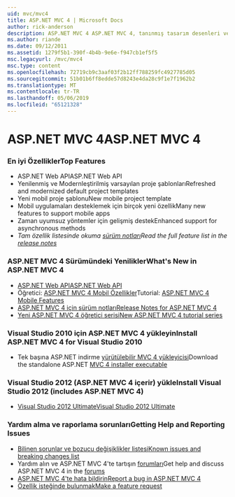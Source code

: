```yaml
---
uid: mvc/mvc4
title: ASP.NET MVC 4 | Microsoft Docs
author: rick-anderson
description: ASP.NET MVC 4 ASP.NET MVC 4, tanınmış tasarım desenleri ve AS. gücünü kullanarak ölçeklenebilir, standartlara dayanan web uygulamaları oluşturmaya yönelik bir çerçevedir...
ms.author: riande
ms.date: 09/12/2011
ms.assetid: 1279f5b1-390f-4b4b-9e6e-f947cb1ef5f5
msc.legacyurl: /mvc/mvc4
msc.type: content
ms.openlocfilehash: 72719cb9c3aaf03f2b12ff788259fc4927785d05
ms.sourcegitcommit: 51b01b6ff8edde57d8243e4da28c9f1e7f1962b2
ms.translationtype: MT
ms.contentlocale: tr-TR
ms.lasthandoff: 05/06/2019
ms.locfileid: "65121328"
---
```

# <a name="aspnet-mvc-4"></a><span data-ttu-id="4fad2-103">ASP.NET MVC 4</span><span class="sxs-lookup"><span data-stu-id="4fad2-103">ASP.NET MVC 4</span></span>

### <a name="top-features"></a><span data-ttu-id="4fad2-104">En iyi Özellikler</span><span class="sxs-lookup"><span data-stu-id="4fad2-104">Top Features</span></span>

- <span data-ttu-id="4fad2-105">ASP.NET Web API</span><span class="sxs-lookup"><span data-stu-id="4fad2-105">ASP.NET Web API</span></span>
- <span data-ttu-id="4fad2-106">Yenilenmiş ve Modernleştirilmiş varsayılan proje şablonları</span><span class="sxs-lookup"><span data-stu-id="4fad2-106">Refreshed and modernized default project templates</span></span>
- <span data-ttu-id="4fad2-107">Yeni mobil proje şablonu</span><span class="sxs-lookup"><span data-stu-id="4fad2-107">New mobile project template</span></span>
- <span data-ttu-id="4fad2-108">Mobil uygulamaları desteklemek için birçok yeni özellik</span><span class="sxs-lookup"><span data-stu-id="4fad2-108">Many new features to support mobile apps</span></span>
- <span data-ttu-id="4fad2-109">Zaman uyumsuz yöntemler için gelişmiş destek</span><span class="sxs-lookup"><span data-stu-id="4fad2-109">Enhanced support for asynchronous methods</span></span>
- <span data-ttu-id="4fad2-110">*Tam özellik listesinde okuma [sürüm notları](../whitepapers/mvc4-release-notes.md)*</span><span class="sxs-lookup"><span data-stu-id="4fad2-110">*Read the full feature list in the [release notes](../whitepapers/mvc4-release-notes.md)*</span></span>

### <a name="whats-new-in-aspnet-mvc-4"></a><span data-ttu-id="4fad2-111">ASP.NET MVC 4 Sürümündeki Yenilikler</span><span class="sxs-lookup"><span data-stu-id="4fad2-111">What's New in ASP.NET MVC 4</span></span>

- [<span data-ttu-id="4fad2-112">ASP.NET Web API</span><span class="sxs-lookup"><span data-stu-id="4fad2-112">ASP.NET Web API</span></span>](../web-api/index.md)
- <span data-ttu-id="4fad2-113">Öğretici: [ASP.NET MVC 4 Mobil Özellikler](overview/older-versions/aspnet-mvc-4-mobile-features.md)</span><span class="sxs-lookup"><span data-stu-id="4fad2-113">Tutorial: [ASP.NET MVC 4 Mobile Features](overview/older-versions/aspnet-mvc-4-mobile-features.md)</span></span>
- [<span data-ttu-id="4fad2-114">ASP.NET MVC 4 için sürüm notları</span><span class="sxs-lookup"><span data-stu-id="4fad2-114">Release Notes for ASP.NET MVC 4</span></span>](../whitepapers/mvc4-release-notes.md)
- [<span data-ttu-id="4fad2-115">Yeni ASP.NET MVC 4 öğretici serisi</span><span class="sxs-lookup"><span data-stu-id="4fad2-115">New ASP.NET MVC 4 tutorial series</span></span>](overview/older-versions/getting-started-with-aspnet-mvc4/intro-to-aspnet-mvc-4.md)

### <a name="install-aspnet-mvc-4-for-visual-studio-2010"></a><span data-ttu-id="4fad2-116">Visual Studio 2010 için ASP.NET MVC 4 yükleyin</span><span class="sxs-lookup"><span data-stu-id="4fad2-116">Install ASP.NET MVC 4 for Visual Studio 2010</span></span>

- <span data-ttu-id="4fad2-117">Tek başına ASP.NET indirme [yürütülebilir MVC 4 yükleyicisi](https://www.microsoft.com/download/details.aspx?id=30683)</span><span class="sxs-lookup"><span data-stu-id="4fad2-117">Download the standalone ASP.NET [MVC 4 installer executable](https://www.microsoft.com/download/details.aspx?id=30683)</span></span>

### <a name="install-visual-studio-2012-includes-aspnet-mvc-4"></a><span data-ttu-id="4fad2-118">Visual Studio 2012 (ASP.NET MVC 4 içerir) yükle</span><span class="sxs-lookup"><span data-stu-id="4fad2-118">Install Visual Studio 2012 (includes ASP.NET MVC 4)</span></span>

- [<span data-ttu-id="4fad2-119">Visual Studio 2012 Ultimate</span><span class="sxs-lookup"><span data-stu-id="4fad2-119">Visual Studio 2012 Ultimate</span></span>](https://go.microsoft.com/fwlink/?linkid=247148)

### <a name="getting-help-and-reporting-issues"></a><span data-ttu-id="4fad2-120">Yardım alma ve raporlama sorunları</span><span class="sxs-lookup"><span data-stu-id="4fad2-120">Getting Help and Reporting Issues</span></span>

- [<span data-ttu-id="4fad2-121">Bilinen sorunlar ve bozucu değişiklikler listesi</span><span class="sxs-lookup"><span data-stu-id="4fad2-121">Known issues and breaking changes list</span></span>](../whitepapers/mvc4-release-notes.md#_Toc303253815)
- <span data-ttu-id="4fad2-122">Yardım alın ve ASP.NET MVC 4'te tartışın [forumları](https://forums.asp.net/1146.aspx)</span><span class="sxs-lookup"><span data-stu-id="4fad2-122">Get help and discuss ASP.NET MVC 4 in the [forums](https://forums.asp.net/1146.aspx)</span></span>
- [<span data-ttu-id="4fad2-123">ASP.NET MVC 4'te hata bildirin</span><span class="sxs-lookup"><span data-stu-id="4fad2-123">Report a bug in ASP.NET MVC 4</span></span>](https://github.com/aspnet/AspNetWebStack/issues)
- [<span data-ttu-id="4fad2-124">Özellik isteğinde bulunmak</span><span class="sxs-lookup"><span data-stu-id="4fad2-124">Make a feature request</span></span>](http://aspnet.uservoice.com/forums/41201-asp-net-mvc)
